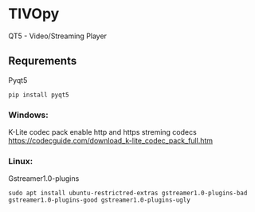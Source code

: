 # TIVOpy
QT5 - Video/Streaming Player


## Requrements

Pyqt5

```pip install pyqt5```

### Windows:
K-Lite codec pack
enable http and https streming codecs
https://codecguide.com/download_k-lite_codec_pack_full.htm

### Linux:
Gstreamer1.0-plugins

``` sudo apt install ubuntu-restrictred-extras gstreamer1.0-plugins-bad gstreamer1.0-plugins-good gstreamer1.0-plugins-ugly ```
